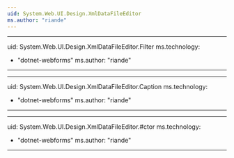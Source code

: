 ```yaml
---
uid: System.Web.UI.Design.XmlDataFileEditor
ms.author: "riande"
---
```


---
uid: System.Web.UI.Design.XmlDataFileEditor.Filter
ms.technology: 
  - "dotnet-webforms"
ms.author: "riande"
---

---
uid: System.Web.UI.Design.XmlDataFileEditor.Caption
ms.technology: 
  - "dotnet-webforms"
ms.author: "riande"
---

---
uid: System.Web.UI.Design.XmlDataFileEditor.#ctor
ms.technology: 
  - "dotnet-webforms"
ms.author: "riande"
---
